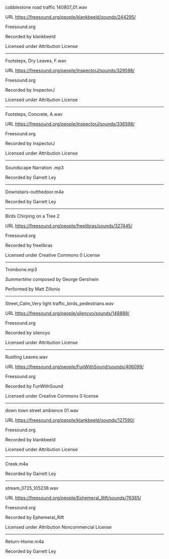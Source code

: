 cobblestone road traffic 140807_01.wav

URL https://freesound.org/people/klankbeeld/sounds/244295/

Freesound.org

Recorded by klankbeeld

Licensed under Attribution License

----------------------------------
Footsteps, Dry Leaves, F.wav

URL https://freesound.org/people/InspectorJ/sounds/329598/

Freesound.org

Recorded by InspectorJ

Licensed under Attribution License

----------------------------------
Footsteps, Concrete, A.wav

URL https://freesound.org/people/InspectorJ/sounds/336598/

Freesound.org

Recorded by InspectorJ

Licensed under Attribution License

----------------------------------
Soundscape Narration .mp3

Recorded by Garrett Ley

----------------------------------
Downstairs-outthedoor.m4a

Recorded by Garrett Ley

----------------------------------
Birds Chirping on a Tree 2

URL https://freesound.org/people/freelibras/sounds/327445/

Freesound.org

Recorded by freelibras

Licensed under Creative Commons 0 License

----------------------------------
Trombone.mp3

*Summertime* composed by George Gershwin

Performed by Matt Zillonis

----------------------------------
Street_Calm_Very light traffic_birds_pedestrians.wav

URL https://freesound.org/people/silencyo/sounds/148889/

Freesound.org

Recorded by silencyo

Licensed under Attribution License

----------------------------------
Rustling Leaves.wav

URL https://freesound.org/people/FunWithSound/sounds/406099/

Freesound.org

Recorded by FunWithSound

Licensed under Creative Commons 0 license

----------------------------------
down town street ambience 01.wav

URL https://freesound.org/people/klankbeeld/sounds/127590/

Freesound.org

Recorded by klankbeeld

Licensed under Attribution License

----------------------------------
Creek.m4a

Recorded by Garrett Ley

----------------------------------
stream_0725_105238.wav

URL https://freesound.org/people/Ephemeral_Rift/sounds/76385/

Freesound.org

Recorded by Ephemeral_Rift

Licensed under Attribution Noncommercial License

----------------------------------
Return-Home.m4a

Recorded by Garrett Ley
